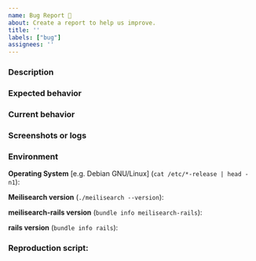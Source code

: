 ```yaml
---
name: Bug Report 🐞
about: Create a report to help us improve.
title: ''
labels: ["bug"]
assignees: ''
---
```


<!-- This is not an exhaustive model but a help. No step is mandatory. -->

### Description
<!-- Description of what the bug is about. -->

### Expected behavior
<!-- What you expected to happen. -->

### Current behavior
<!-- What happened. -->

### Screenshots or logs
<!-- If applicable, add screenshots or logs to help explain your problem. -->

### Environment
**Operating System** [e.g. Debian GNU/Linux] (`cat /etc/*-release | head -n1`):

**Meilisearch version** (`./meilisearch --version`):

**meilisearch-rails version** (`bundle info meilisearch-rails`):

**rails version** (`bundle info rails`):

### Reproduction script:

<!-- Write a script that reproduces your issue. Feel free to get started with the example below -->

<!--
```ruby
require "bundler/inline"

gemfile(true) do
  source "https://rubygems.org"
  ruby '3.3.7'

  gem 'minitest', '~> 5.25', '>= 5.25.4'
  gem 'rails', '~> 8.0', '>= 8.0.2'
  gem 'sqlite3', '~> 2', platform: %i[rbx ruby]
  gem 'jdbc-sqlite3', platform: :jruby

  gem 'meilisearch-rails', ENV["MEILISEARCH_RAILS_VERSION"] || "~> 0.14.2"
  # If you want to test against changes that have been not released yet
  # gem "meilisearch-rails", github: "meilisearch/meilisearch-rails", branch: 'main'

  # Use MongoDB
  # gem 'mongoid', '~> 9.0', '>= 9.0.6' 

  # Use Sequel
  # gem 'sequel', '~> 5.90'

  # Open a debugging session with the `debugger` method
  # gem 'debug'
end

require 'minitest/autorun'

MeiliSearch::Rails.configuration = {
  meilisearch_url: ENV.fetch('MEILISEARCH_HOST', 'http://127.0.0.1:7700'),
  meilisearch_api_key: ENV.fetch('MEILISEARCH_API_KEY', 'masterKey'),
  per_environment: true
}

###############################
# ActiveRecord database setup #
###############################
# require 'active_record'
#
# ar_db_file = Tempfile.new
# ActiveRecord::Base.establish_connection(
#   'adapter' => defined?(JRUBY_VERSION) ? 'jdbcsqlite3' : 'sqlite3',
#   'database' => ar_db_file.path,
#   'pool' => 5,
#   'timeout' => 5000
# )
#
# ActiveRecord::Schema[8.0].define do
#   create_table "ar_books", force: :cascade do |t|
#     t.string "title"
#     t.string "author"
#     t.datetime "created_at", null: false
#     t.datetime "updated_at", null: false
#   end
# end
#
# class ArBook < ActiveRecord::Base
#   include MeiliSearch::Rails
#
#   meilisearch
# end

#########################
# Sequel database setup #
#########################
# require 'sequel'
#
# def sequel_db
#   @sequel_db_file ||= Tempfile.new
#   @sequel_db ||= Sequel.connect(if defined?(JRUBY_VERSION)
#                                   "jdbc:sqlite:#{@sequel_db_file.path}"
#                                 else
#                                   { 'adapter' => 'sqlite',
#                                     'database' => @sequel_db_file.path }
#                                 end)
# end
#
# sequel_db.create_table(:sequel_books) do
#   primary_key :id
#   String :title
#   String :author
# end
#
# class SequelBook < Sequel::Model(sequel_db)
#   plugin :active_model
#   include MeiliSearch::Rails
#
#   meilisearch
# end

##########################
# Mongoid database setup #
##########################
# Mongoid.load_configuration({
#   clients: {
#     default: {
#       database: "bug_report_#{SecureRandom.hex(8)}",
#       hosts: ['localhost:27017'],
#       options: {
#         read: { mode: :primary },
#         max_pool_size: 1
#       }
#     }
#   }
# })
#
# class MongoBook
#   include Mongoid::Document
#   include Mongoid::Timestamps
#
#   field :title, type: String
#   field :price_cents, type: Integer
#
#   include MeiliSearch::Rails
#
#   meilisearch
# end

# Run this method before searching to make sure Meilisearch is up to date
def await_last_task
  task = MeiliSearch::Rails.client.tasks['results'].first
  MeiliSearch::Rails.client.wait_for_task task['uid']
end

class BugTest < Minitest::Test
  def test_my_bug
    # your code here
  end
end
```
-->
